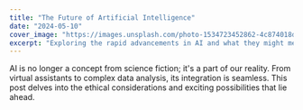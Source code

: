 ```yaml
---
title: "The Future of Artificial Intelligence"
date: "2024-05-10"
cover_image: "https://images.unsplash.com/photo-1534723452862-4c874018d66d?q=80&w=1470"
excerpt: "Exploring the rapid advancements in AI and what they might mean for our society, jobs, and daily lives in the coming decade."
---
```


AI is no longer a concept from science fiction; it's a part of our reality. From virtual assistants to complex data analysis, its integration is seamless. This post delves into the ethical considerations and exciting possibilities that lie ahead.